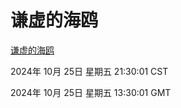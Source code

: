# 谦虚的海鸥
[谦虚的海鸥](http://219.139.199.238:56308/qxdho/course/base/hotlink/index.php)

2024年 10月 25日 星期五 21:30:01 CST

2024年 10月 25日 星期五 13:30:01 GMT
